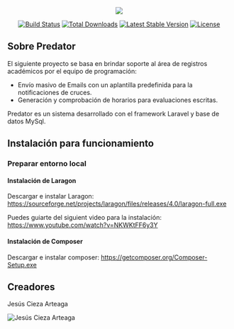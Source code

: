 <p align="center"><img src="https://laravel.com/assets/img/components/logo-laravel.svg"></p>

<p align="center">
<a href="https://travis-ci.org/laravel/framework"><img src="https://travis-ci.org/laravel/framework.svg" alt="Build Status"></a>
<a href="https://packagist.org/packages/laravel/framework"><img src="https://poser.pugx.org/laravel/framework/d/total.svg" alt="Total Downloads"></a>
<a href="https://packagist.org/packages/laravel/framework"><img src="https://poser.pugx.org/laravel/framework/v/stable.svg" alt="Latest Stable Version"></a>
<a href="https://packagist.org/packages/laravel/framework"><img src="https://poser.pugx.org/laravel/framework/license.svg" alt="License"></a>
</p>

## Sobre Predator

El siguiente proyecto se basa en brindar soporte al área de registros académicos por el equipo de programación:

- Envío masivo de Emails con un aplantilla predefinida para la notificaciones de cruces.
- Generación y comprobación de horarios para evaluaciones escritas.

Predator es un sistema desarrollado con el framework Laravel y base de datos MySql.

## Instalación para funcionamiento

### Preparar entorno local

#### Instalación de Laragon
Descargar e instalar Laragon: https://sourceforge.net/projects/laragon/files/releases/4.0/laragon-full.exe

Puedes guiarte del siguient video para la instalación: https://www.youtube.com/watch?v=NKWKtFF6y3Y

#### Instalación de Composer
Descargar e instalar composer: https://getcomposer.org/Composer-Setup.exe

## Creadores

Jesús Cieza Arteaga

![Jesús Cieza Arteaga](https://avatars2.githubusercontent.com/u/11559504?s=400&u=5ca91df78a6f7b92639ab03463cf096125a8f4b5&v=4  "Jesús Cieza Arteaga")
